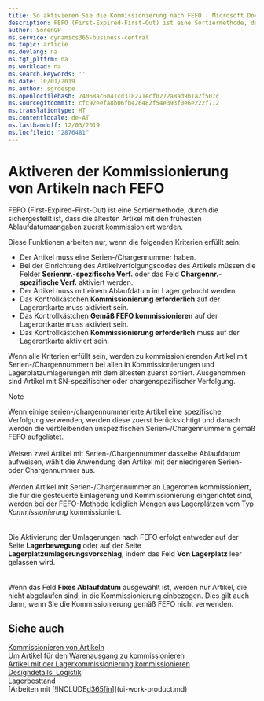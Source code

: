 ```yaml
---
title: So aktivieren Sie die Kommissionierung nach FEFO | Microsoft Docs
description: FEFO (First-Expired-First-Out) ist eine Sortiermethode, durch die sichergestellt ist, dass die ältesten Artikel mit den frühesten Ablaufdatumsangaben zuerst kommissioniert werden.
author: SorenGP
ms.service: dynamics365-business-central
ms.topic: article
ms.devlang: na
ms.tgt_pltfrm: na
ms.workload: na
ms.search.keywords: ''
ms.date: 10/01/2019
ms.author: sgroespe
ms.openlocfilehash: 74068ac6041cd318271ecf0272a8ad9b1a2f507c
ms.sourcegitcommit: cfc92eefa8b06fb426482f54e393f0e6e222f712
ms.translationtype: HT
ms.contentlocale: de-AT
ms.lasthandoff: 12/03/2019
ms.locfileid: "2876481"
---
```

# <a name="enable-picking-items-by-fefo"></a>Aktiveren der Kommissionierung von Artikeln nach FEFO
FEFO (First-Expired-First-Out) ist eine Sortiermethode, durch die sichergestellt ist, dass die ältesten Artikel mit den frühesten Ablaufdatumsangaben zuerst kommissioniert werden.  

 Diese Funktionen arbeiten nur, wenn die folgenden Kriterien erfüllt sein:  

-   Der Artikel muss eine Serien-/Chargennummer haben.  
-   Bei der Einrichtung des Artikelverfolgungscodes des Artikels müssen die Felder **Seriennr.-spezifische Verf.** oder das Feld **Chargennr.-spezifische Verf.** aktiviert werden.  
-   Der Artikel muss mit einem Ablaufdatum im Lager gebucht werden.  
-   Das Kontrollkästchen **Kommissionierung erforderlich** auf der Lagerortkarte muss aktiviert sein.  
-   Das Kontrollkästchen **Gemäß FEFO kommissionieren** auf der Lagerortkarte muss aktiviert sein.  
-   Das Kontrollkästchen **Kommissionierung erforderlich** muss auf der Lagerortkarte aktiviert sein.  

 Wenn alle Kriterien erfüllt sein, werden zu kommissionierenden Artikel mit Serien-/Chargennummern bei allen in Kommissionierungen und Lagerplatzumlagerungen mit dem ältesten zuerst sortiert. Ausgenommen sind Artikel mit SN-spezifischer oder chargenspezifischer Verfolgung.  

> [!NOTE]  
> Wenn einige serien-/chargennummerierte Artikel eine spezifische Verfolgung verwenden, werden diese zuerst berücksichtigt und danach werden die verbleibenden unspezifischen Serien-/Chargennummern gemäß FEFO aufgelistet.
<br /><br />
Weisen zwei Artikel mit Serien-/Chargennummer dasselbe Ablaufdatum aufweisen, wählt die Anwendung den Artikel mit der niedrigeren Serien- oder Chargennummer aus.
<br /><br />
Werden Artikel mit Serien-/Chargennummer an Lagerorten kommissioniert, die für die gesteuerte Einlagerung und Kommissionierung eingerichtet sind, werden bei der FEFO-Methode lediglich Mengen aus Lagerplätzen vom Typ *Kommissionierung* kommissioniert.  
<br /><br />
Die Aktivierung der Umlagerungen nach FEFO erfolgt entweder auf der Seite **Lagerbewegung** oder auf der Seite **Lagerplatzumlagerungsvorschlag**, indem das Feld **Von Lagerplatz** leer gelassen wird.  
<br /><br />
Wenn das Feld **Fixes Ablaufdatum** ausgewählt ist, werden nur Artikel, die nicht abgelaufen sind, in die Kommissionierung einbezogen. Dies gilt auch dann, wenn Sie die Kommissionierung gemäß FEFO nicht verwenden.

## <a name="see-also"></a>Siehe auch  
[Kommissionieren von Artikeln](warehouse-pick-items.md)   
[Um Artikel für den Warenausgang zu kommissionieren](warehouse-how-to-pick-items-for-warehouse-shipment.md)   
[Artikel mit der Lagerkommissionierung kommissionieren](warehouse-how-to-pick-items-with-inventory-picks.md)   
[Designdetails: Logistik](design-details-warehouse-management.md)  
[Lagerbesttand](inventory-manage-inventory.md)  
[Arbeiten mit [!INCLUDE[d365fin](includes/d365fin_md.md)]](ui-work-product.md)
